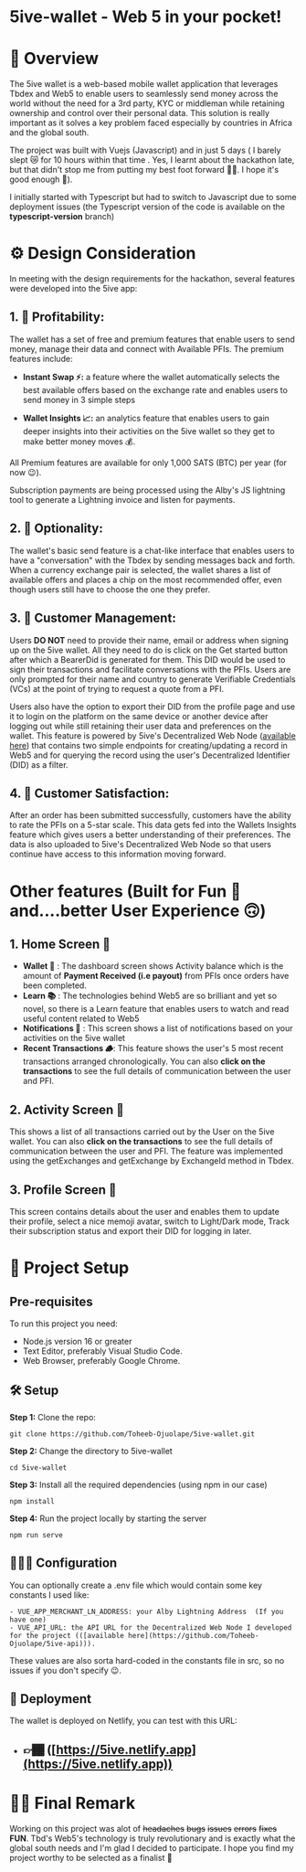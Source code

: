 # 5ive-wallet - Web 5 in your pocket!

# 💸 Overview
The 5ive wallet is a web-based mobile wallet application that leverages Tbdex and Web5 to enable users to seamlessly send money across the world without the need for a 3rd party, KYC or middleman while retaining ownership and control over their personal data. This solution is really important as it solves a key problem faced especially by countries in Africa and the global south. 

The project was built with Vuejs (Javascript) and in just 5 days ( I barely slept 😿 for 10 hours within that time . Yes, I learnt about the hackathon late, but that didn't stop me from putting my best foot forward ✊🏾. I hope it's good enough 🥺). 

I initially started with Typescript but had to switch to Javascript due to some deployment issues (the Typescript version of the code is available on the **typescript-version** branch)

# ⚙️ Design Consideration
In meeting with the design requirements for the hackathon, several features were developed into the 5ive app: 

## 1. 🤑 Profitability:
The wallet has a set of free and premium features that enable users to send money, manage their data and connect with Available PFIs. The premium features include:

- **Instant Swap ⚡️:** a feature where the wallet automatically selects the best available offers based on the exchange rate and enables users to send money in 3 simple steps
  
- **Wallet Insights 📈:** an analytics feature that enables users to gain deeper insights into their activities on the 5ive wallet so they get to make better money moves 💰.

All Premium features are available for only 1,000 SATS (BTC) per year (for now 😉). 

Subscription payments are being processed using the Alby's JS lightning tool to generate a Lightning invoice and listen for payments. 

## 2. 🤔 Optionality:
The wallet's basic send feature is a chat-like interface that enables users to have a "conversation" with the Tbdex by sending messages back and forth. When a currency exchange pair is selected, the wallet shares a list of available offers and places a chip on the most recommended offer, even though users still have to choose the one they prefer. 

## 3. 👤 Customer Management:
Users **DO NOT** need to provide their name, email or address when signing up on the 5ive wallet. All they need to do is click on the Get started button after which a BearerDid is generated for them. This DID would be used to sign their transactions and facilitate conversations with the PFIs. Users are only prompted for their name and country to generate Verifiable Credentials (VCs) at the point of trying to request a quote from a PFI. 

Users also have the option to export their DID from the profile page and use it to login on the platform on the same device or another device after logging out while still retaining their user data and preferences on the wallet. This feature is powered by 5ive's Decentralized Web Node ([available here](https://github.com/Toheeb-Ojuolape/5ive-api)) that contains two simple endpoints for creating/updating a record in Web5 and for querying the record using the user's Decentralized Identifier (DID) as a filter.

## 4. 🌟 Customer Satisfaction:
After an order has been submitted successfully, customers have the ability to rate the PFIs on a 5-star scale. This data gets fed into the Wallets Insights feature which gives users a better understanding of their preferences. The data is also uploaded to 5ive's Decentralized Web Node so that users continue have access to this information moving forward. 


# Other features (Built for Fun 🥳 and....better User Experience 🙃)

## 1. Home Screen 🏡
- **Wallet 🪪** : The dashboard screen shows Activity balance which is the amount of **Payment Received (i.e payout)** from PFIs once orders have been completed.
- **Learn 📚** : The technologies behind Web5 are so brilliant and yet so novel, so there is a Learn feature that enables users to watch and read useful content related to Web5
- **Notifications 🔔** : This screen shows a list of notifications based on your activities on the 5ive wallet
- **Recent Transactions 🪵**: This feature shows the user's 5 most recent transactions arranged chronologically. You can also **click on the transactions** to see the full details of communication between the user and PFI. 

## 2. Activity Screen 🥏
This shows a list of all transactions carried out by the User on the 5ive wallet. You can also **click on the transactions** to see the full details of communication between the user and PFI. The feature was implemented using the getExchanges and getExchange by ExchangeId method in Tbdex.

## 3. Profile Screen 👤
This screen contains details about the user and enables them to update their profile, select a nice memoji avatar, switch to Light/Dark mode, Track their subscription status and export their DID for logging in later. 


# 🚦 Project Setup

## Pre-requisites
To run this project you need:

- Node.js version 16 or greater
- Text Editor, preferably Visual Studio Code.
- Web Browser,  preferably Google Chrome.

## 🛠️ Setup
**Step 1:**  Clone the repo:
```
git clone https://github.com/Toheeb-Ojuolape/5ive-wallet.git
```
**Step 2:**  Change the directory to 5ive-wallet
```
cd 5ive-wallet
```
**Step 3:** Install all the required dependencies (using npm in our case)
```
npm install
```
**Step 4:** Run the project locally by starting the server
```
npm run serve
```
## 👨🏾‍💻 Configuration
You can optionally create a .env file which would contain some key constants I used like:

```
- VUE_APP_MERCHANT_LN_ADDRESS: your Alby Lightning Address  (If you have one)
- VUE_API_URL: the API URL for the Decentralized Web Node I developed for the project (([available here](https://github.com/Toheeb-Ojuolape/5ive-api))).
```

These values are also sorta hard-coded in the constants file in src, so no issues if you don't specify 😉.

## 🔗 Deployment
The wallet is deployed on Netlify, you can test with this URL:

- ## 👉🏾 ([https://5ive.netlify.app](https://5ive.netlify.app))


# 👋🏽 Final Remark 
Working on this project was alot of ~~headaches~~ ~~bugs~~ ~~issues~~ ~~errors~~ ~~fixes~~ **FUN**. Tbd's Web5's technology is truly revolutionary and is exactly what the global south needs and I'm glad I decided to participate. I hope you find my project worthy to be selected as a finalist 🥺
